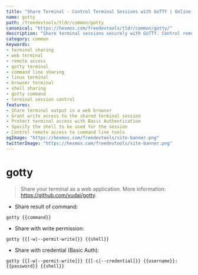 ```yaml
---
title: "Share Terminal - Control Terminal Sessions with GoTTY | Online Free DevTools by Hexmos"
name: gotty
path: /freedevtools/tldr/common/gotty
canonical: "https://hexmos.com/freedevtools/tldr/common/gotty/"
description: "Share terminal sessions securely with GoTTY. Control remote access and collaborate with others via web browser. Free online tool, no registration required."
category: common
keywords:
- terminal sharing
- web terminal
- remote access
- gotty terminal
- command line sharing
- linux terminal
- browser terminal
- shell sharing
- gotty command
- terminal session control
features:
- Share terminal output in a web browser
- Grant write access to the shared terminal session
- Protect terminal access with Basic Authentication
- Specify the shell to be used for the session
- Control remote access to command line tools
ogImage: "https://hexmos.com/freedevtools/site-banner.png"
twitterImage: "https://hexmos.com/freedevtools/site-banner.png"
---
```


# gotty

> Share your terminal as a web application.
> More information: <https://github.com/yudai/gotty>.

- Share result of command:

`gotty {{command}}`

- Share with write permission:

`gotty {{[-w|--permit-write]}} {{shell}}`

- Share with credential (Basic Auth):

`gotty {{[-w|--permit-write]}} {{[-c|--credential]}} {{username}}:{{password}} {{shell}}`
